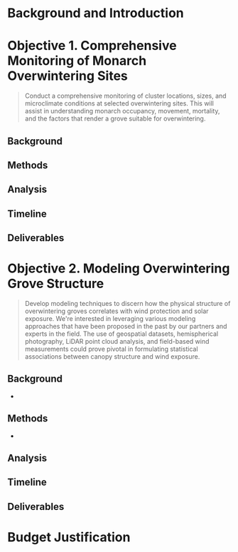 # Background and Introduction

# Objective 1. Comprehensive Monitoring of Monarch Overwintering Sites
> Conduct a comprehensive monitoring of cluster locations, sizes, and microclimate conditions at selected overwintering sites. This will assist in understanding monarch occupancy, movement, mortality, and the factors that render a grove suitable for overwintering.
## Background
## Methods
## Analysis
## Timeline
## Deliverables

# Objective 2. Modeling Overwintering Grove Structure
> Develop modeling techniques to discern how the physical structure of overwintering groves correlates with wind protection and solar exposure. We're interested in leveraging various modeling approaches that have been proposed in the past by our partners and experts in the field. The use of geospatial datasets, hemispherical photography, LiDAR point cloud analysis, and field-based wind measurements could prove pivotal in formulating statistical associations between canopy structure and wind exposure.
## Background
- 
## Methods
- 
## Analysis
## Timeline
## Deliverables
# Budget Justification

